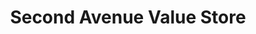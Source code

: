 ---
title: "Second Avenue Value Store"
url: /essex/second-avenue-value-store/
shop: Gebrauchtwaren
---